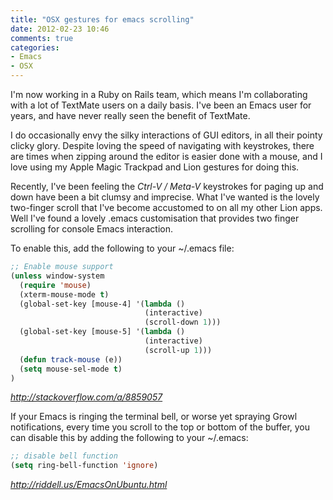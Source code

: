 ```yaml
---
title: "OSX gestures for emacs scrolling"
date: 2012-02-23 10:46
comments: true
categories: 
- Emacs
- OSX
---
```

I'm now working in a Ruby on Rails team, which means I'm collaborating with a lot of TextMate users on a daily basis.  I've been an Emacs user for years, and have never really seen the benefit of TextMate.  

I do occasionally envy the silky interactions of GUI editors, in all their pointy clicky glory.  Despite loving the speed of navigating with keystrokes, there are times when zipping around the editor is easier done with a mouse, and I love using my Apple Magic Trackpad and Lion gestures for doing this. 

Recently, I've been feeling the *Ctrl-V / Meta-V* keystrokes for paging up and down have been a bit clumsy and imprecise.  What I've wanted is the lovely two-finger scroll that I've become accustomed to on all my other Lion apps. Well I've found a lovely .emacs customisation that provides two finger scrolling for console Emacs interaction.  

To enable this,  add the following to your ~/.emacs file:

~~~ cl
;; Enable mouse support
(unless window-system
  (require 'mouse)
  (xterm-mouse-mode t)
  (global-set-key [mouse-4] '(lambda ()
                              (interactive)
                              (scroll-down 1)))
  (global-set-key [mouse-5] '(lambda ()
                              (interactive)
                              (scroll-up 1)))
  (defun track-mouse (e))
  (setq mouse-sel-mode t)
)
~~~
<cite>http://stackoverflow.com/a/8859057</cite> 

If your Emacs is ringing the terminal bell, or worse yet spraying Growl notifications, every time you scroll to the top or bottom of the buffer, you can disable this by adding the following to your ~/.emacs:

~~~ cl
;; disable bell function
(setq ring-bell-function 'ignore)
~~~
<cite>http://riddell.us/EmacsOnUbuntu.html</cite> 

